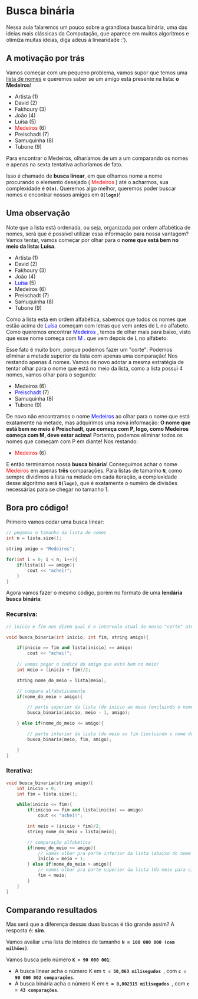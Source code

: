 ﻿# Busca binária

Nessa aula falaremos um pouco sobre a grandiosa busca binária, uma das ideias mais clássicas da Computação, que aparece em muitos algoritmos e otimiza muitas ideias, diga adeus à linearidade :').

## A motivação por trás

Vamos começar com um pequeno problema, vamos supor que temos uma <u>lista de nomes</u> e queremos saber se um amigo está presente na lista: **o Medeiros**!

- Artista (1)
- David (2)
- Fakhoury (3)
- João (4)
- Luísa (5)
- <font color='red'> Medeiros </font> (6)
- Preischadt (7)
- Samuquinha (8)
- Tubone (9)

Para encontrar o Medeiros, olharíamos de um a um comparando os nomes e apenas na sexta tentativa acharíamos de fato.

Isso é chamado de <b> busca linear</b>, em que olhamos nome a nome procurando o elemento desejado (<font color='red'> Medeiros</font> ) até o acharmos, sua complexidade é **`O(n)`**. Queremos algo melhor, queremos poder buscar nomes e encontrar nossos amigos em **`O(logn)`**!

## Uma observação

Note que a lista está ordenada, ou seja, organizada por ordem alfabética de nomes, será que é possível utilizar essa informação para nossa vantagem? Vamos tentar, vamos começar por olhar para o **nome que está bem no meio da lista: Luísa**.

- Artista (1)
- David (2)
- Fakhoury (3)
- João (4)
- <font color='blue'> Luísa </font> (5)
- Medeiros (6)
- Preischadt (7)
- Samuquinha (8)
- Tubone (9)

Como a lista está em ordem alfabética, sabemos que todos os nomes que estão acima de <font color='blue'> Luísa </font> começam com letras que vem antes de L no alfabeto. Como queremos encontrar <font color='blue'> Medeiros </font>, temos de olhar mais para baixo, visto que esse nome começa com <font color='blue'> M </font>. que vem depois de L no alfabeto.

Esse fato é muito bom, porque podemos fazer um "corte": Podemos eliminar a metade superior da lista com apenas uma comparação! Nos restando apenas 4 nomes. Vamos de novo adotar a mesma estratégia de tentar olhar para o nome que está no meio da lista, como a lista possui 4 nomes, vamos olhar para o segundo:

- Medeiros (6)
- <font color='blue'> Preischadt </font> (7)
- Samuquinha (8)
- Tubone (9)

De novo não encontramos o nome <font color='blue'> Medeiros </font> ao olhar para o nome que está exatamente na metade, mas adquirimos uma nova informação: **O nome que está bem no meio é Preischadt, que começa com P, logo, como Medeiros começa com M, deve estar acima!** Portanto, podemos eliminar todos os nomes que começam com P em diante! Nos restando:

- <font color='red'> Medeiros </font> (6)

E então terminamos nossa **busca binária**! Conseguimos achar o nome <font color='red'> Medeiros </font> em apenas **três** comparações. Para listas de tamanho **`N`**, como sempre dividimos a lista na metade em cada iteração, a complexidade desse algoritmo será **`O(logn)`**, que é exatamente o numéro de divisões necessárias para se chegar no tamanho 1.

## Bora pro código!

Primeiro vamos codar uma busca linear:
```c++
// pegamos o tamanho da lista de nomes
int n = lista.size();

string amigo = "Medeiros";

for(int i = 0; i < n; i++){
    if(lista[i] == amigo){
        cout << "achei!";
    }
}
```

Agora vamos fazer o mesmo código, porém no formato de uma **lendária busca binária**:

### Recursiva:
```c++
// inicio e fim nos dizem qual é o intervalo atual do nosso "corte" atual da lista.

void busca_binaria(int inicio, int fim, string amigo){

    if(inicio == fim and lista[inicio] == amigo)
        cout << "achei!";
    
    // vamos pegar o indice do amigo que está bem no meio!
    int meio = (inicio + fim)/2;

    string nome_do_meio = lista[meio];

    // compara alfabeticamente
    if(nome_do_meio > amigo){

        // parte superior da lista (do inicio ao meio (excluindo o nome do meio))
        busca_binaria(inicio, meio - 1, amigo);

    } else if(nome_do_meio <= amigo){

        // parte inferior da lista (do meio ao fim (incluindo o nome do meio))
        busca_binaria(meio, fim, amigo);

    }
}
```

### Iterativa:
```c++
void busca_binaria(string amigo){
    int inicio = 0;
    int fim = lista.size();

    while(inicio <= fim){
        if(inicio == fim and lista[inicio] == amigo)
            cout << "achei!";

        int meio = (inicio + fim)/2;
        string nome_do_meio = lista[meio];

        // comparação alfabetica
        if(nome_do_meio <= amigo){
            // vamos olhar pra parte inferior da lista (abaixo do nome que esta no meio)
            inicio = meio + 1;
        } else if(nome_do_meio > amigo){
            // vamos olhar pra parte superior da lista (do meio para cima)
            fim = meio;
        }
    }
}
```

## Comparando resultados

Mas será que a diferença dessas duas buscas é tão grande assim? A resposta é: **sim**.

Vamos avaliar uma lista de inteiros de tamanho **`N = 100 000 000 (cem milhões)`**.

Vamos busca pelo número **`K = 90 000 001`**:

- A busca linear acha o número K em **`t = 50,863 milisegudos `**, com **`c = 90 000 002 comparações`**.
- A busca binária acha o número K em **`t = 0,002315 milisegudos `**, com **`c = 43 comparações`**.
